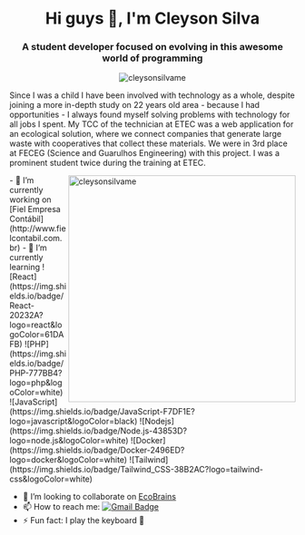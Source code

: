 <h1 align="center">Hi guys 👋, I'm Cleyson Silva</h1>
<h3 align="center">A student developer focused on evolving in this awesome world of programming</h3>
<p align="center">
  <img src="https://komarev.com/ghpvc/?username=cleysonsilvame" alt="cleysonsilvame" />
</p>
<p>
  Since I was a child I have been involved with technology as a whole, despite joining a more in-depth study on 22 years old area - because I had opportunities - I always found myself solving problems with technology for all jobs I spent. My TCC of the technician at ETEC was a web application for an ecological solution, where we connect companies that generate large waste with cooperatives that collect these materials. We were in 3rd place at FECEG (Science and Guarulhos Engineering) with this project. I was a prominent student twice during the training at ETEC.
 </p>

  <img src="https://github-readme-stats.vercel.app/api?username=cleysonsilvame&show_icons=true&bg_color=151515&title_color=fff&text_color=9f9f9f&icon_color=79ff97" alt="cleysonsilvame" min-width="400px" max-width="400px" width="400px" align="right"/> 
- 🔭 I’m currently working on [Fiel Empresa Contábil](http://www.fielcontabil.com.br)
- 🌱 I’m currently learning
  ![React](https://img.shields.io/badge/React-20232A?logo=react&logoColor=61DAFB)
  ![PHP](https://img.shields.io/badge/PHP-777BB4?logo=php&logoColor=white)
  ![JavaScript](https://img.shields.io/badge/JavaScript-F7DF1E?logo=javascript&logoColor=black)
  ![Nodejs](https://img.shields.io/badge/Node.js-43853D?logo=node.js&logoColor=white)
  ![Docker](https://img.shields.io/badge/Docker-2496ED?logo=docker&logoColor=white)
  ![Tailwind](https://img.shields.io/badge/Tailwind_CSS-38B2AC?logo=tailwind-css&logoColor=white)

- 👯 I’m looking to collaborate on [EcoBrains](https://github.com/onlybrains/WebSite-EcoBrains)
- 📫 How to reach me: [![Gmail Badge](https://img.shields.io/badge/-cleysonsilva.me@gmail.com-c14438?logo=Gmail&logoColor=white&link=mailto:cleysonsilva.me@gmail.com)](mailto:cleysonsilva.me@gmail.com)
- ⚡ Fun fact: I play the keyboard :musical_keyboard:
